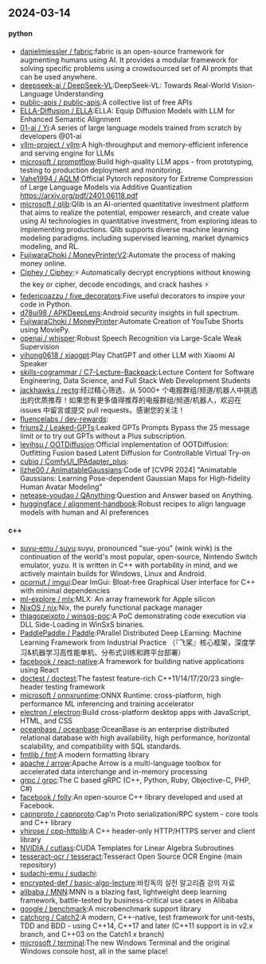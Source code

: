 ## 2024-03-14

#### python
* [danielmiessler / fabric](https://github.com/danielmiessler/fabric):fabric is an open-source framework for augmenting humans using AI. It provides a modular framework for solving specific problems using a crowdsourced set of AI prompts that can be used anywhere.
* [deepseek-ai / DeepSeek-VL](https://github.com/deepseek-ai/DeepSeek-VL):DeepSeek-VL: Towards Real-World Vision-Language Understanding
* [public-apis / public-apis](https://github.com/public-apis/public-apis):A collective list of free APIs
* [ELLA-Diffusion / ELLA](https://github.com/ELLA-Diffusion/ELLA):ELLA: Equip Diffusion Models with LLM for Enhanced Semantic Alignment
* [01-ai / Yi](https://github.com/01-ai/Yi):A series of large language models trained from scratch by developers @01-ai
* [vllm-project / vllm](https://github.com/vllm-project/vllm):A high-throughput and memory-efficient inference and serving engine for LLMs
* [microsoft / promptflow](https://github.com/microsoft/promptflow):Build high-quality LLM apps - from prototyping, testing to production deployment and monitoring.
* [Vahe1994 / AQLM](https://github.com/Vahe1994/AQLM):Official Pytorch repository for Extreme Compression of Large Language Models via Additive Quantization https://arxiv.org/pdf/2401.06118.pdf
* [microsoft / qlib](https://github.com/microsoft/qlib):Qlib is an AI-oriented quantitative investment platform that aims to realize the potential, empower research, and create value using AI technologies in quantitative investment, from exploring ideas to implementing productions. Qlib supports diverse machine learning modeling paradigms. including supervised learning, market dynamics modeling, and RL.
* [FujiwaraChoki / MoneyPrinterV2](https://github.com/FujiwaraChoki/MoneyPrinterV2):Automate the process of making money online.
* [Ciphey / Ciphey](https://github.com/Ciphey/Ciphey):⚡ Automatically decrypt encryptions without knowing the key or cipher, decode encodings, and crack hashes ⚡
* [federicoazzu / five_decorators](https://github.com/federicoazzu/five_decorators):Five useful decorators to inspire your code in Python.
* [d78ui98 / APKDeepLens](https://github.com/d78ui98/APKDeepLens):Android security insights in full spectrum.
* [FujiwaraChoki / MoneyPrinter](https://github.com/FujiwaraChoki/MoneyPrinter):Automate Creation of YouTube Shorts using MoviePy.
* [openai / whisper](https://github.com/openai/whisper):Robust Speech Recognition via Large-Scale Weak Supervision
* [yihong0618 / xiaogpt](https://github.com/yihong0618/xiaogpt):Play ChatGPT and other LLM with Xiaomi AI Speaker
* [skills-cogrammar / C7-Lecture-Backpack](https://github.com/skills-cogrammar/C7-Lecture-Backpack):Lecture Content for Software Engineering, Data Science, and Full Stack Web Development Students
* [jackhawks / rectg](https://github.com/jackhawks/rectg):经过精心筛选，从 5000+ 个电报群组/频道/机器人中挑选出的优质推荐！如果您有更多值得推荐的电报群组/频道/机器人，欢迎在 issues 中留言或提交 pull requests。感谢您的关注！
* [fluencelabs / dev-rewards](https://github.com/fluencelabs/dev-rewards):
* [friuns2 / Leaked-GPTs](https://github.com/friuns2/Leaked-GPTs):Leaked GPTs Prompts Bypass the 25 message limit or to try out GPTs without a Plus subscription.
* [levihsu / OOTDiffusion](https://github.com/levihsu/OOTDiffusion):Official implementation of OOTDiffusion: Outfitting Fusion based Latent Diffusion for Controllable Virtual Try-on
* [cubiq / ComfyUI_IPAdapter_plus](https://github.com/cubiq/ComfyUI_IPAdapter_plus):
* [lizhe00 / AnimatableGaussians](https://github.com/lizhe00/AnimatableGaussians):Code of [CVPR 2024] "Animatable Gaussians: Learning Pose-dependent Gaussian Maps for High-fidelity Human Avatar Modeling"
* [netease-youdao / QAnything](https://github.com/netease-youdao/QAnything):Question and Answer based on Anything.
* [huggingface / alignment-handbook](https://github.com/huggingface/alignment-handbook):Robust recipes to align language models with human and AI preferences

#### c++
* [suyu-emu / suyu](https://github.com/suyu-emu/suyu):suyu, pronounced "sue-you" (wink wink) is the continuation of the world's most popular, open-source, Nintendo Switch emulator, yuzu. It is written in C++ with portability in mind, and we actively maintain builds for Windows, Linux and Android.
* [ocornut / imgui](https://github.com/ocornut/imgui):Dear ImGui: Bloat-free Graphical User interface for C++ with minimal dependencies
* [ml-explore / mlx](https://github.com/ml-explore/mlx):MLX: An array framework for Apple silicon
* [NixOS / nix](https://github.com/NixOS/nix):Nix, the purely functional package manager
* [thiagopeixoto / winsos-poc](https://github.com/thiagopeixoto/winsos-poc):A PoC demonstrating code execution via DLL Side-Loading in WinSxS binaries.
* [PaddlePaddle / Paddle](https://github.com/PaddlePaddle/Paddle):PArallel Distributed Deep LEarning: Machine Learning Framework from Industrial Practice （『飞桨』核心框架，深度学习&机器学习高性能单机、分布式训练和跨平台部署）
* [facebook / react-native](https://github.com/facebook/react-native):A framework for building native applications using React
* [doctest / doctest](https://github.com/doctest/doctest):The fastest feature-rich C++11/14/17/20/23 single-header testing framework
* [microsoft / onnxruntime](https://github.com/microsoft/onnxruntime):ONNX Runtime: cross-platform, high performance ML inferencing and training accelerator
* [electron / electron](https://github.com/electron/electron):Build cross-platform desktop apps with JavaScript, HTML, and CSS
* [oceanbase / oceanbase](https://github.com/oceanbase/oceanbase):OceanBase is an enterprise distributed relational database with high availability, high performance, horizontal scalability, and compatibility with SQL standards.
* [fmtlib / fmt](https://github.com/fmtlib/fmt):A modern formatting library
* [apache / arrow](https://github.com/apache/arrow):Apache Arrow is a multi-language toolbox for accelerated data interchange and in-memory processing
* [grpc / grpc](https://github.com/grpc/grpc):The C based gRPC (C++, Python, Ruby, Objective-C, PHP, C#)
* [facebook / folly](https://github.com/facebook/folly):An open-source C++ library developed and used at Facebook.
* [capnproto / capnproto](https://github.com/capnproto/capnproto):Cap'n Proto serialization/RPC system - core tools and C++ library
* [yhirose / cpp-httplib](https://github.com/yhirose/cpp-httplib):A C++ header-only HTTP/HTTPS server and client library
* [NVIDIA / cutlass](https://github.com/NVIDIA/cutlass):CUDA Templates for Linear Algebra Subroutines
* [tesseract-ocr / tesseract](https://github.com/tesseract-ocr/tesseract):Tesseract Open Source OCR Engine (main repository)
* [sudachi-emu / sudachi](https://github.com/sudachi-emu/sudachi):
* [encrypted-def / basic-algo-lecture](https://github.com/encrypted-def/basic-algo-lecture):바킹독의 실전 알고리즘 강의 자료
* [alibaba / MNN](https://github.com/alibaba/MNN):MNN is a blazing fast, lightweight deep learning framework, battle-tested by business-critical use cases in Alibaba
* [google / benchmark](https://github.com/google/benchmark):A microbenchmark support library
* [catchorg / Catch2](https://github.com/catchorg/Catch2):A modern, C++-native, test framework for unit-tests, TDD and BDD - using C++14, C++17 and later (C++11 support is in v2.x branch, and C++03 on the Catch1.x branch)
* [microsoft / terminal](https://github.com/microsoft/terminal):The new Windows Terminal and the original Windows console host, all in the same place!
